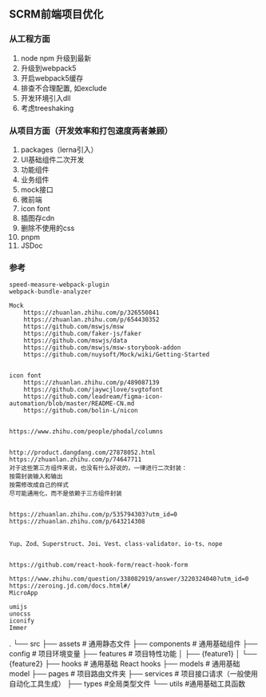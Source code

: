## SCRM前端项目优化

### 从工程方面
1. node npm 升级到最新
2. 升级到webpack5
3. 开启webpack5缓存
4. 排查不合理配置, 如exclude
5. 开发环境引入dll
6. 考虑treeshaking

### 从项目方面（开发效率和打包速度两者兼顾）
1. packages（lerna引入）
2. UI基础组件二次开发
3. 功能组件
4. 业务组件
5. mock接口
6. 微前端
7. icon font
8. 插图存cdn
9. 删除不使用的css
10. pnpm
11. JSDoc


### 参考
	speed-measure-webpack-plugin
	webpack-bundle-analyzer

	Mock
		https://zhuanlan.zhihu.com/p/326550841
		https://zhuanlan.zhihu.com/p/654430352
		https://github.com/mswjs/msw
		https://github.com/faker-js/faker
		https://github.com/mswjs/data
		https://github.com/mswjs/msw-storybook-addon
		https://github.com/nuysoft/Mock/wiki/Getting-Started


	icon font 
		https://zhuanlan.zhihu.com/p/489087139
		https://github.com/jaywcjlove/svgtofont
		https://github.com/leadream/figma-icon-automation/blob/master/README-CN.md
		https://github.com/bolin-L/nicon


	https://www.zhihu.com/people/phodal/columns


	http://product.dangdang.com/27878052.html
	https://zhuanlan.zhihu.com/p/74647711
	对于这些第三方组件来说，也没有什么好说的，一律进行二次封装：
	按需封装输入和输出
	按需修改成自己的样式
	尽可能通用化，而不是依赖于三方组件封装


	https://zhuanlan.zhihu.com/p/535794303?utm_id=0
	https://zhuanlan.zhihu.com/p/643214308


	Yup、Zod、Superstruct、Joi、Vest、class-validator、io-ts、nope


	https://github.com/react-hook-form/react-hook-form

	https://www.zhihu.com/question/338082919/answer/3220324040?utm_id=0
	https://zeroing.jd.com/docs.html#/
	MicroApp

	umijs
	unocss
	iconify
	Immer

.
└── src
    ├── assets # 通用静态文件
    ├── components # 通用基础组件
    ├── config # 项目环境变量
    ├── features # 项目特性功能
    │   ├── {feature1}
    │   └── {feature2}
    ├── hooks # 通用基础 React hooks
    ├── models # 通用基础 model
    ├── pages # 项目路由文件夹
    ├── services # 项目接口请求（一般使用自动化工具生成）
    ├── types #全局类型文件
    └── utils #通用基础工具函数

